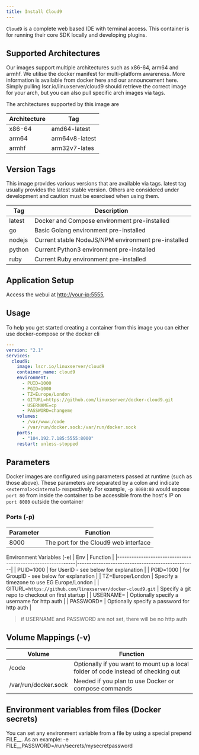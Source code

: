 ```yaml
---
title: Install Cloud9
---
```

<script type="text/javascript">(function(w,s){var e=document.createElement("script");e.type="text/javascript";e.async=true;e.src="https://cdn.pagesense.io/js/webally/f2527eebee974243853bcd47b32631f4.js";var x=document.getElementsByTagName("script")[0];x.parentNode.insertBefore(e,x);})(window,"script");</script>

`Cloud9` is a complete web based IDE with terminal access. This container is for running their core SDK locally and developing plugins.

## Supported Architectures

Our images support multiple architectures such as x86-64, arm64 and armhf. We utilise the docker manifest for multi-platform awareness. More information is available from docker here and our announcement here.
Simply pulling lscr.io/linuxserver/cloud9 should retrieve the correct image for your arch, but you can also pull specific arch images via tags.

The architectures supported by this image are

| Architecture          | Tag
|-----------------------|----------------|
| x86-64                | amd64-latest   |
| arm64                 | arm64v8-latest |
| armhf                 | arm32v7-lates  |

## Version Tags

This image provides various versions that are available via tags. latest tag usually provides the latest stable version. Others are considered under development and caution must be exercised when using them.

| Tag         | Description                                         |
|-------------|-----------------------------------------------------|
| latest      | Docker and Compose environment pre-installed        |
| go          | Basic Golang environment pre-installed              |
| nodejs      | Current stable NodeJS/NPM environment pre-installed |
| python      | Current Python3 environment pre-installed           |
| ruby        | Current Ruby environment pre-installed              |

## Application Setup

Access the webui at [http://your-ip:5555](http://your-ip:5555),

## Usage

To help you get started creating a container from this image you can either use docker-compose or the docker cli

```yml
---
version: "2.1"
services:
  cloud9:
    image: lscr.io/linuxserver/cloud9
    container_name: cloud9
    environment:
      - PUID=1000
      - PGID=1000
      - TZ=Europe/London
      - GITURL=https://github.com/linuxserver/docker-cloud9.git
      - USERNAME=cp
      - PASSWORD=changeme
    volumes:
      - /var/www:/code
      - /var/run/docker.sock:/var/run/docker.sock
    ports:
      - "104.192.7.185:5555:8000"
    restart: unless-stopped
```

## Parameters

Docker images are configured using parameters passed at runtime (such as those above). These parameters are separated by a colon and indicate `<external>`:`<internal>` respectively. For example, `-p 8080:80` would expose `port 80` from inside the container to be accessible from the host's IP on `port 8080` outside the container

### Ports (-p)

| Parameter     | Function                              |
|---------------|---------------------------------------|
| 8000          | The port for the Cloud9 web interface |

Environment Variables (-e)
| Env                                                        | Function                                         |
|------------------------------------------------------------|--------------------------------------------------|
| PUID=1000                                                  | for UserID - see below for explanation           |
| PGID=1000                                                  | for GroupID - see below for explanation          |
| TZ=Europe/London                                           | Specify a timezone to use EG Europe/London       |
| GITURL=`https://github.com/linuxserver/docker-cloud9.git`  | Specify a git repo to checkout on first startup  |
| USERNAME=                                                  | Optionally specify a username for http auth      |
| PASSWORD=                                                  | Optionally specify a password for http auth      |

> if USERNAME and PASSWORD are not set, there will be no http auth

## Volume Mappings (-v)

| Volume               |  Function                                                                          |
|----------------------|------------------------------------------------------------------------------------|
| /code                |  Optionally if you want to mount up a local folder of code instead of checking out |
| /var/run/docker.sock |  Needed if you plan to use Docker or compose commands                              |

## Environment variables from files (Docker secrets)

You can set any environment variable from a file by using a special prepend FILE__.
As an example:
-e FILE__PASSWORD=/run/secrets/mysecretpassword
